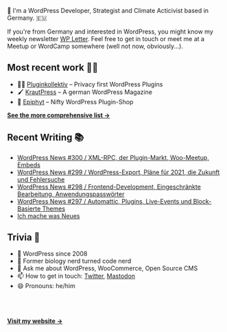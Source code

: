 👋 I'm a WordPress Developer, Strategist and Climate Acticivist based in Germany. 🇪🇺

If you're from Germany and interested in WordPress, you might know my weekly newsletter [WP Letter](https://wpletter.de/). Feel free to get in touch or meet me at a Meetup or WordCamp somewhere (well not now, obviously...).


## Most recent work 👷‍♂️

- 👨‍💻 [Pluginkollektiv](https://github.com/pluginkollektiv) – Privacy first WordPress Plugins
- 🖌️ [KrautPress](https://krautpress.de) – A german WordPress Magazine
- 🌱 [Epiphyt](https://epiph.yt) – Nifty WordPress Plugin-Shop

**[See the more comprehensive list &rarr;](https://simonkraft.com/what-i-do)**


## Recent Writing 📚

<!-- BLOG-POST-LIST:START -->
- [WordPress News #300 / XML-RPC, der Plugin-Markt, Woo-Meetup, Embeds](https://feed.wpletter.de/link/14399/14255296/300)
- [WordPress News #299 / WordPress-Export, Pläne für 2021, die Zukunft und Fehlersuche](https://feed.wpletter.de/link/14399/14240261/299)
- [WordPress News #298 / Frontend-Development, Eingeschränkte Bearbeitung, Anwendungspasswörter](https://feed.wpletter.de/link/14399/14225139/298)
- [WordPress News #297 / Automattic, Plugins, Live-Events und Block-Basierte Themes](https://feed.wpletter.de/link/14399/14208113/297)
- [Ich mache was Neues](https://simon.blog/2021/ich-mache-was-neues/)
<!-- BLOG-POST-LIST:END -->


## Trivia 🤪

- 👴 WordPress since 2008
- 🌱 Former biology nerd turned code nerd
- 💬 Ask me about WordPress, WooCommerce, Open Source CMS
- 📫 How to get in touch: [Twitter](https://twitter.com/krafit), [Mastodon](https://dewp.space/@simon)
- 😄 Pronouns: he/him

<br/><br/><br/>
**[Visit my website &rarr;](https://simonkraft.com)**